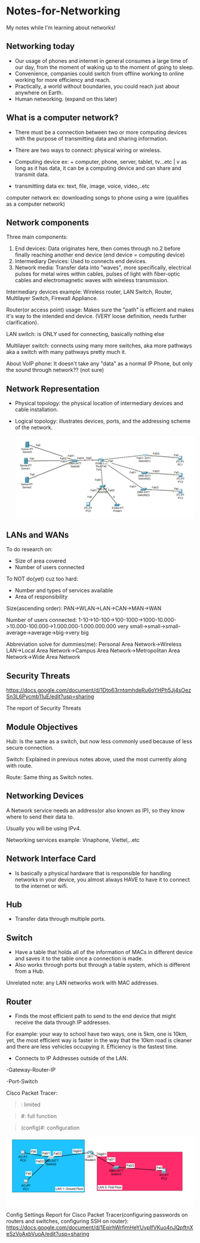 # Notes-for-Networking
My notes while I'm learning about networks!



Networking today
---------------
- Our usage of phones and internet in general consumes a large time of our day, from the moment of waking up to the moment of going to sleep.
- Convenience, companies could switch from offline working to online working for more efficiency and reach.
- Practically, a world without boundaries, you could reach just about anywhere on Earth.
- Human networking. (expand on this later)

What is a computer network?
---------------------------
- There must be a connection between two or more computing devices with the purpose of transmitting data and sharing information.
- There are two ways to connect: physical wiring or wireless.
- Computing device ex: + computer, phone, server, tablet, tv...etc
|
v
as long as it has data, it can be a computing device and can share and transmit data.

- transmitting data ex: text, file, image, voice, video,..etc

computer network ex: downloading songs to phone using a wire (qualifies as a computer network)

Network components
------------------
Three main components:
1. End devices: Data originates here, then comes through no.2 before finally reaching another end device (end device = computing device)
2. Intermediary Devices: Used to connects end devices.
3. Network media: Transfer data into "waves", more specifically, electrical pulses for metal wires within cables, pulses of light with fiber-optic cables and electromagnetic waves with wireless transmission.

Intermediary devices example: Wireless router, LAN Switch, Router, Multilayer Switch, Firewall Appliance.

Router(or access point) usage: Makes sure the "path" is efficient and makes it's way to the intended end device. (VERY loose definition, needs further clarification).

LAN switch: is ONLY used for connecting, basically nothing else

Multilayer switch: connects using many more switches, aka more pathways aka a switch with many pathways pretty much it.

About VoIP phone: It doesn't take any "data" as a normal IP Phone, but only the sound through network?? (not sure)

Network Representation
----------------------
- Physical topology: the physical location of intermediary devices and cable installation.
  
- Logical topology: illustrates devices, ports, and the addressing scheme of the network.

  
   ![image alt](https://github.com/TingleDinkle/Notes-for-Networking/blob/92a0610e98db5c7f13399e62b22eed4baee91533/image.png)

LANs and WANs
-------------
To do research on:
- Size of area covered
- Number of users connected
  
To NOT do(yet) cuz too hard:
- Number and types of services available
- Area of responsibility

Size(ascending order): PAN->WLAN->LAN->CAN->MAN->WAN

Number of users connected: 1-10->10-100->100-1000->1000-10.000->10.000-100.000->1.000.000-1.000.000.000
very small->small->small-average->average->big->very big

Abbreviation solve for dummies(me): Personal Area Network->Wireless LAN->Local Area Network->Campus Area Network->Metropolitan Area Network->Wide Area Network

Security Threats
----------------
https://docs.google.com/document/d/1Dto63rntqmhdeRu6oYHPh5Jj4sOezSn3L6Pycmb11uE/edit?usp=sharing

The report of Security Threats

Module Objectives
-----------------
Hub: Is the same as a switch, but now less commonly used because of less secure connection.

Switch: Explained in previous notes above, used the most currently along with route.

Route: Same thing as Switch notes.

Networking Devices
------------------
A Network service needs an address(or also known as IP), so they know where to send their data to.

Usually you will be using IPv4.

Networking services example: Vinaphone, Viettel,..etc

Network Interface Card
----------------------
- Is basically a physical hardware that is responsible for handling networks in your device, you almost always HAVE to have it to connect to the internet or wifi.

Hub
---
- Transfer data through multiple ports.

Switch
------
- Have a table that holds all of the information of MACs in different device and saves it to the table once a connection is made.
- Also works through ports but through a table system, which is different from a Hub.

Unrelated note: any LAN networks work with MAC addresses.

Router
------
- Finds the most efficient path to send to the end device that might receive the data through IP addresses. 

For example: your way to school have two ways, one is 5km, one is 10km, yet, the most efficient way is faster in the way that the 10km road is cleaner and there are less vehicles occupying it. Efficiency is the fastest time.

- Connects to IP Addresses outside of the LAN.

 -Gateway-Router-IP

 -Port-Switch

Cisco Packet Tracer:
>: limited

> #: full function

> (config)#: configuration


![image alt](https://github.com/TingleDinkle/Notes-for-Networking/blob/f8401d796d34f8e5cfdab52c0b6952011306c494/image1.png)

Config Settings Report for Cisco Packet Tracer(configuring passwords on routers and switches, configuring SSH on router): https://docs.google.com/document/d/1EqirhWrfimHeYUvpIfVKuo4nJQpftnXeSzVoAxbVuoA/edit?usp=sharing
